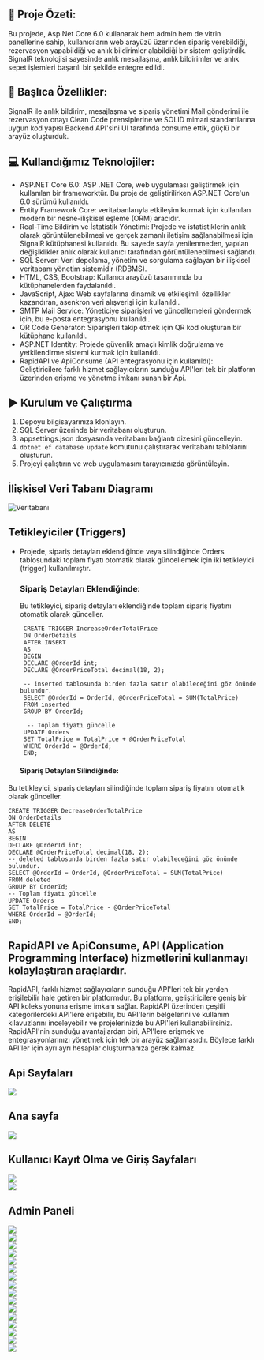 ## 🚀 Proje Özeti: 
Bu projede, Asp.Net Core 6.0 kullanarak hem admin hem de vitrin panellerine sahip, kullanıcıların web arayüzü üzerinden sipariş verebildiği, rezervasyon yapabildiği ve anlık bildirimler alabildiği bir sistem geliştirdik. SignalR teknolojisi sayesinde anlık mesajlaşma, anlık bildirimler ve anlık sepet işlemleri başarılı bir şekilde entegre edildi.
## 📌 Başlıca Özellikler:
SignalR ile anlık bildirim, mesajlaşma ve sipariş yönetimi
Mail gönderimi ile rezervasyon onayı
Clean Code prensiplerine ve SOLID mimari standartlarına uygun kod yapısı
Backend API'sini UI tarafında consume ettik, güçlü bir arayüz oluşturduk.
## 💻 Kullandığımız Teknolojiler:
 *  ASP.NET Core 6.0: ASP .NET Core, web uygulaması geliştirmek için kullanılan bir frameworktür. Bu proje de geliştirilirken ASP.NET Core'un 6.0 sürümü kullanıldı.
 * Entity Framework Core: veritabanlarıyla etkileşim kurmak için kullanılan modern bir nesne-ilişkisel eşleme (ORM) aracıdır.
 * Real-Time Bildirim ve İstatistik Yönetimi: Projede  ve istatistiklerin anlık olarak görüntülenebilmesi ve gerçek zamanlı iletişim sağlanabilmesi için SignalR kütüphanesi kullanıldı. Bu sayede sayfa yenilenmeden, yapılan değişiklikler anlık olarak kullanıcı tarafından görüntülenebilmesi sağlandı.
 * SQL Server: Veri depolama, yönetim ve sorgulama sağlayan bir ilişkisel veritabanı yönetim sistemidir (RDBMS).
 * HTML, CSS, Bootstrap: Kullanıcı arayüzü tasarımında bu kütüphanelerden faydalanıldı.
 * JavaScript, Ajax: Web sayfalarına dinamik ve etkileşimli özellikler kazandıran, asenkron veri alışverişi için kullanıldı.
 * SMTP Mail Service: Yöneticiye siparişleri ve güncellemeleri göndermek için, bu e-posta entegrasyonu kullanıldı.
 * QR Code Generator: Siparişleri takip etmek için QR kod oluşturan bir kütüphane kullanıldı.
 * ASP.NET Identity: Projede güvenlik amaçlı kimlik doğrulama ve yetkilendirme sistemi kurmak için kullanıldı.
 * RapidAPI ve ApiConsume (API entegrasyonu için kullanıldı): Geliştiricilere farklı hizmet sağlayıcıların sunduğu API'leri tek bir platform üzerinden erişme ve yönetme imkanı sunan bir Api.
##  ▶️ Kurulum ve Çalıştırma
1. Depoyu bilgisayarınıza klonlayın.
2. SQL Server üzerinde bir veritabanı oluşturun.
3. appsettings.json dosyasında veritabanı bağlantı dizesini güncelleyin.
4. `dotnet ef database update` komutunu çalıştırarak veritabanı tablolarını oluşturun.
5. Projeyi çalıştırın ve web uygulamasını tarayıcınızda görüntüleyin.
## İlişkisel Veri Tabanı Diagramı
![Veritabanı](Docs/SignalRDb.png)
## Tetikleyiciler (Triggers)
 * Projede, sipariş detayları eklendiğinde veya silindiğinde Orders tablosundaki toplam fiyatı otomatik olarak güncellemek için iki tetikleyici (trigger) kullanılmıştır.
    
    ### Sipariş Detayları Eklendiğinde:
    Bu tetikleyici, sipariş detayları eklendiğinde toplam sipariş fiyatını otomatik olarak günceller.

        CREATE TRIGGER IncreaseOrderTotalPrice
        ON OrderDetails
        AFTER INSERT
        AS
        BEGIN
        DECLARE @OrderId int;
        DECLARE @OrderPriceTotal decimal(18, 2);

        -- inserted tablosunda birden fazla satır olabileceğini göz önünde bulundur.
        SELECT @OrderId = OrderId, @OrderPriceTotal = SUM(TotalPrice)
        FROM inserted
        GROUP BY OrderId;

         -- Toplam fiyatı güncelle
        UPDATE Orders
        SET TotalPrice = TotalPrice + @OrderPriceTotal
        WHERE OrderId = @OrderId;
        END;

   #### Sipariş Detayları Silindiğinde:
Bu tetikleyici, sipariş detayları silindiğinde toplam sipariş fiyatını otomatik olarak günceller.

    CREATE TRIGGER DecreaseOrderTotalPrice
    ON OrderDetails
    AFTER DELETE
    AS
    BEGIN
    DECLARE @OrderId int;
    DECLARE @OrderPriceTotal decimal(18, 2);
    -- deleted tablosunda birden fazla satır olabileceğini göz önünde bulundur.
    SELECT @OrderId = OrderId, @OrderPriceTotal = SUM(TotalPrice)
    FROM deleted
    GROUP BY OrderId;
    -- Toplam fiyatı güncelle
    UPDATE Orders
    SET TotalPrice = TotalPrice - @OrderPriceTotal
    WHERE OrderId = @OrderId;
    END;

## RapidAPI ve ApiConsume, API (Application Programming Interface) hizmetlerini kullanmayı kolaylaştıran araçlardır.

RapidAPI, farklı hizmet sağlayıcıların sunduğu API'leri tek bir yerden erişilebilir hale getiren bir platformdur. Bu platform, geliştiricilere geniş bir API koleksiyonuna erişme imkanı sağlar. RapidAPI üzerinden çeşitli kategorilerdeki API'lere erişebilir, bu API'lerin belgelerini ve kullanım kılavuzlarını inceleyebilir ve projelerinizde bu API'leri kullanabilirsiniz. RapidAPI'nin sunduğu avantajlardan biri, API'lere erişmek ve entegrasyonlarınızı yönetmek için tek bir arayüz sağlamasıdır. Böylece farklı API'ler için ayrı ayrı hesaplar oluşturmanıza gerek kalmaz.

## Api Sayfaları
<img src="Docs/Swagger_Api.gif">
<br/>

## Ana sayfa
<img src="Docs/Ana_Sayfa.gif">
<br/>

## Kullanıcı Kayıt Olma ve Giriş Sayfaları
<img src="Docs/Kayit_Ol.png">
<br/>
<img src="Docs/Login.png">
<br/>

## Admin Paneli
<img src="Docs/Dashboard.png">
<br/>
<img src="Docs/istatistik.png">
<br/>
<img src="Docs/Kategori.png">
<br/>
<img src="Docs/Urun.png">
<br/>
<img src="Docs/Tum.png">
<br/>
<img src="Docs/iptal.png">
<br/>
<img src="Docs/indirim.png">
<br/>
<img src="Docs/Yorum.png">
<br/>
<img src="Docs/Mail1.png">
<br/>
<img src="Docs/Mail.png">
<br/>
<img src="Docs/Message.png">
<br/>
<img src="Docs/QRCode.png">
<br/>
<img src="Docs/Masa.png">
<br/>
<img src="Docs/Anlik_Masa.png">
<br/>
<img src="Docs/OneCikan.png">
<br/>
<img src="Docs/Bildirim.png">
<br/>

